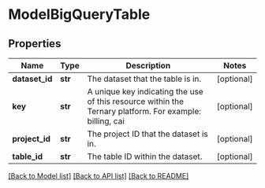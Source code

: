 # ModelBigQueryTable

## Properties
Name | Type | Description | Notes
------------ | ------------- | ------------- | -------------
**dataset_id** | **str** | The dataset that the table is in. | [optional] 
**key** | **str** | A unique key indicating the use of this resource within the Ternary platform. For example: billing, cai | [optional] 
**project_id** | **str** | The project ID that the dataset is in. | [optional] 
**table_id** | **str** | The table ID within the dataset. | [optional] 

[[Back to Model list]](../README.md#documentation-for-models) [[Back to API list]](../README.md#documentation-for-api-endpoints) [[Back to README]](../README.md)


